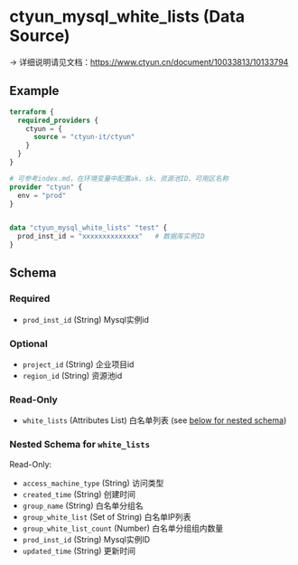 # ctyun_mysql_white_lists (Data Source)
-> 详细说明请见文档：https://www.ctyun.cn/document/10033813/10133794



## Example

```terraform
terraform {
  required_providers {
    ctyun = {
      source = "ctyun-it/ctyun"
    }
  }
}

# 可参考index.md，在环境变量中配置ak、sk、资源池ID、可用区名称
provider "ctyun" {
  env = "prod"
}


data "ctyun_mysql_white_lists" "test" {
  prod_inst_id = "xxxxxxxxxxxxxx"   # 数据库实例ID
}
```

<!-- schema generated by tfplugindocs -->
## Schema

### Required

- `prod_inst_id` (String) Mysql实例id

### Optional

- `project_id` (String) 企业项目id
- `region_id` (String) 资源池id

### Read-Only

- `white_lists` (Attributes List) 白名单列表 (see [below for nested schema](#nestedatt--white_lists))

<a id="nestedatt--white_lists"></a>
### Nested Schema for `white_lists`

Read-Only:

- `access_machine_type` (String) 访问类型
- `created_time` (String) 创建时间
- `group_name` (String) 白名单分组名
- `group_white_list` (Set of String) 白名单IP列表
- `group_white_list_count` (Number) 白名单分组组内数量
- `prod_inst_id` (String) Mysql实例ID
- `updated_time` (String) 更新时间
